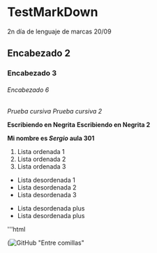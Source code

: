 # TestMarkDown
2n día de lenguaje de marcas 20/09 
## Encabezado 2 
### Encabezado 3
###### Encabezado 6

*Prueba cursiva*
_Prueba cursiva 2_

**Escribiendo en Negrita**
__Escribiendo en Negrita 2__

__Mi nombre es *Sergio* aula 301__

1. Lista ordenada 1
2. Lista ordenada 2
3. Lista ordenada 3

* Lista desordenada 1
* Lista desordenada 2
* Lista desordenada 3 

+ Lista desordenada plus 
+ Lista desordenada plus 

'''html
<html>
  <head>
  </head>
</html>

(![GitHub](https://user-images.githubusercontent.com/113420594/191206245-1cdc560d-8246-41cc-a069-e63ae7665bde.jpg) "Entre comillas"
